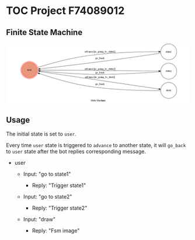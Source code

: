 # TOC Project F74089012

## Finite State Machine
![fsm](./fsm.png)

## Usage
The initial state is set to `user`.

Every time `user` state is triggered to `advance` to another state, it will `go_back` to `user` state after the bot replies corresponding message.

* user
	* Input: "go to state1"
		* Reply: "Trigger state1"

	* Input: "go to state2"
		* Reply: "Trigger state2"

	* Input: "draw"
		* Reply: "Fsm image"

